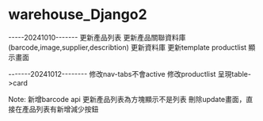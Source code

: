 # warehouse_Django2
-----20241010-------
更新產品列表
更新產品關聯資料庫(barcode,image,supplier,describtion)
更新資料庫
更新template productlist 顯示畫面

-------20241012--------
修改nav-tabs不會active
修改productlist 呈現table->card


Note:
新增barcode api
更新產品列表為方塊顯示不是列表
刪除update畫面，直接在產品列表有新增減少按鈕



